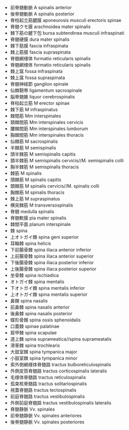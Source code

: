 - 前脊髄動脈 A spinalis anterior
- 後脊髄動脈 A spinalis posterior
- 脊柱起立筋腱膜 aponeurosis musculi erectoris spinae
- 脊髄クモ膜 arachnoidea mater spinalis
- 棘下筋の腱下包 bursa subtendinea musculi infraspinati
- 脊髄硬膜 dura mater spinalis
- 棘下筋膜 fascia infraspinata
- 棘上筋膜 fascia supraspinata
- 脊髄網様体 formatio reticularis spinalis
- 脊髄網様体 formatio reticularis spinalis
- 棘上窩 fossa infraspinata
- 棘上窩 fossa supraspinata
- 脊髄神経節 ganglion spinale
- 仙棘靭帯 ligamentum sacrospinale
- 脳脊髄腋 liquor cerebrospinalis
- 脊柱起立筋 M erector spinae
- 棘下筋 M infraspinatus
- 棘間筋 Mm interspinales
- 頚棘間筋 Mm interspinales cervicis
- 腰棘間筋 Mm interspinales lumborum
- 胸棘間筋 Mm interspinales thoracis
- 仙棘筋 M sacrospinalis
- 半棘筋 M semispinalis
- 頭半棘筋 M semispinalis capitis
- 頚半棘筋 M semispinalis cervicis//M. semispinalis colli
- 胸半棘筋 M semispinalis thoracis
- 棘筋 M spinalis
- 頭棘筋 M spinalis capitis
- 頚棘筋 M spinalis cervicis//M. spinalis colli
- 胸棘筋 M spinalis thoracis
- 棘上筋 M supraspinatus
- 横突棘筋 M transversospinalis
- 脊髄 medulla spinalis
- 脊髄軟膜 pia mater spinalis
- 棘間平面 planum interspinale
- 棘 spina
- 上オトガイ棘 spina geni superior
- 耳輪棘 spina helicis
- 下前腸骨棘 spina iliaca anterior inferior
- 上前腸骨棘 spina iliaca anterior superior
- 下後腸骨棘 spina iliaca posterior inferior
- 上後腸骨棘 spina iliaca posterior superior
- 坐骨棘 spina ischiadica
- オトガイ棘 spina mentalis
- 下オトガイ棘 spina mentalis inferior
- 上オトガイ棘 spina mentalis superior
- 鼻棘 spina nasalis
- 前鼻棘 spina nasalis anterior
- 後鼻棘 spina nasalis posterior
- 蝶形骨棘 spina ossis sphenoidalis
- 口蓋棘 spinae palatinae
- 肩甲棘 spina scapulae
- 道上棘 spina suprameatica//spina suprameatalis
- 滑車棘 spina trochlearis
- 大鼓室棘 spina tympanica major
- 小鼓室棘 spina tympanica minor
- 索外側網様体脊髄路 tractus bulboreticulospinalis
- 外側皮質脊髄路 tractus corticospinalis lateralis
- 毛様体脊髄路 tractus reticulospinalis
- 孤束核脊髄路 tractus solitariospinalis
- 視蓋脊髄路 tractus tectospinalis
- 前庭脊髄路 tractus vestibulospinalis
- 外側前庭脊髄路 tractus vestibulospinalis lateralis
- 脊髄静脈 Vv. spinales
- 前脊髄静脈 Vv. spinales anteriores
- 後脊髄静脈 Vv. spinales posteriores
